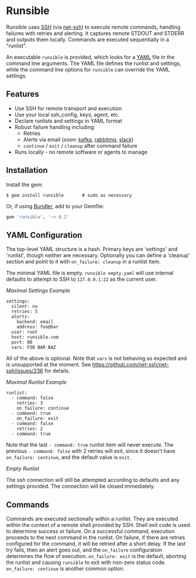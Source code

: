 Runsible
========
Runsible uses [SSH](http://en.wikipedia.org/wiki/SSH)
(via [net-ssh](https://github.com/net-ssh/net-ssh)) to execute remote commands,
handling failures with retries and alerting.  It captures remote STDOUT and
STDERR and outputs them locally.  Commands are executed sequentially in a
"runlist".

An executable `runsible` is provided, which looks for a
[YAML](http://en.wikipedia.org/wiki/YAML) file in the command line arguments.
The YAML file defines the runlist and settings, while the command line options
for `runsible` can override the YAML settings.

Features
--------
* Use SSH for remote transport and execution
* Use your local ssh_config, keys, agent, etc.
* Declare runlists and settings in YAML format
* Robust failure handling including:
  - Retries
  - Alerts via email (soon: [kafka](http://kafka.apache.org),
    [rabbitmq](http://rabbitmq.com), [slack](http://slack.com))
  - `continue` / `exit` / `cleanup` after command failure
* Runs locally - no remote software or agents to manage

Installation
------------
Install the gem:

```
$ gem install runsible       # sudo as necessary
```
Or, if using [Bundler](http://bundler.io/), add to your Gemfile:

```ruby
gem 'runsible', '~> 0.1'
```

YAML Configuration
------------------
The top-level YAML structure is a hash.  Primary keys are 'settings' and
'runlist', though neither are necessary.  Optionally you can define a
'cleanup' section and point to it with `on_failure: cleanup` in a runlist item.

The minimal YAML file is empty.  `runsible empty.yaml` will use internal
defaults to attempt to SSH to `127.0.0.1:22` as the current user.

*Maximal Settings Example*
```
settings:
  silent: no
  retries: 5
  alerts:
    backend: email
    address: foo@bar
  user: root
  host: runsible.com
  port: 80
  vars: FOO BAR BAZ
```

All of the above is optional.
Note that `vars` is not behaving as expected and is unsupported at the moment.
See https://github.com/net-ssh/net-ssh/issues/236 for details.

*Maximal Runlist Example*
```
runlist:
  - command: false
    retries: 3
    on_failure: continue
  - command: true
    on_failure: exit
  - command: false
    retries: 2
  - command: true
```

Note that the last `- command: true` runlist item will never execute.  The
previous `- command: false` with 2 retries will exit, since it doesn't have
`on_failure: continue`, and the default value is `exit`.

*Empty Runlist*

The ssh connection will still be attempted according to defaults and any
settings provided.  The connection will be closed immediately.

Commands
--------

Commands are executed sectionally within a runlist.  They are executed
within the context of a remote shell provided by SSH.  Shell exit code is
used to determine success or failure.  On a successful command, execution
proceeds to the next command in the runlist.  On failure, if there are retries
configured for the command, it will be retried after a short delay.  If the
last try fails, then an alert goes out, and the `on_failure` configuration
determines the flow of execution.  `on_failure: exit` is the default,
aborting the runlist and causing `runsible` to exit with non-zero status code.
`on_failure: continue` is another common option.

